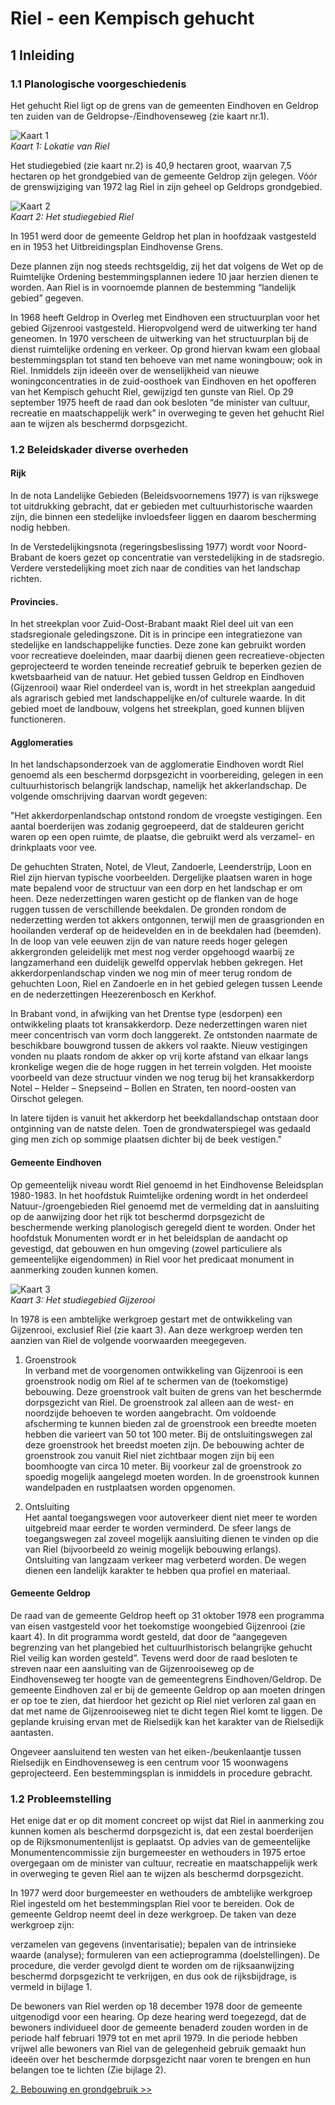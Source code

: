 # Riel - een Kempisch gehucht

## 1 Inleiding
### 1.1 Planologische voorgeschiedenis

Het gehucht Riel ligt op de grens van de gemeenten Eindhoven en Geldrop ten zuiden van de Geldropse-/Eindhovenseweg (zie kaart nr.1).

![Kaart 1](images/kaart1.jpg)  
*Kaart 1: Lokatie van Riel*

Het studiegebied (zie kaart nr.2) is 40,9 hectaren groot, waarvan 7,5 hectaren op het grondgebied van de gemeente Geldrop zijn gelegen. Vóór de grenswijziging van 1972 lag Riel in zijn geheel op Geldrops grondgebied.

![Kaart 2](images/kaart2.jpg)  
*Kaart 2: Het studiegebied Riel*

In 1951 werd door de gemeente Geldrop het plan in hoofdzaak vastgesteld en in 1953 het Uitbreidingsplan Eindhovense Grens.

Deze plannen zijn nog steeds rechtsgeldig, zij het dat volgens de Wet op de Ruimtelijke Ordening bestemmingsplannen iedere 10 jaar herzien dienen te worden. Aan Riel is in voornoemde plannen de bestemming “landelijk gebied” gegeven.

In 1968 heeft Geldrop in Overleg met Eindhoven een structuurplan voor het gebied Gijzenrooi vastgesteld. Hieropvolgend werd de uitwerking ter hand geneomen. In 1970 verscheen de uitwerking van het structuurplan bij de dienst ruimtelijke ordening en verkeer. Op grond hiervan kwam een globaal bestemmingsplan tot stand ten behoeve van met name woningbouw; ook in Riel. Inmiddels zijn ideeën over de wenselijkheid van nieuwe woningconcentraties in de zuid-oosthoek van Eindhoven en het opofferen van het Kempisch gehucht Riel, gewijzigd ten gunste van Riel. Op 29 september 1975 heeft de raad dan ook besloten “de minister van cultuur, recreatie en maatschappelijk werk” in overweging te geven het gehucht Riel aan te wijzen als beschermd dorpsgezicht.

### 1.2 Beleidskader diverse overheden

#### Rijk
In de nota Landelijke Gebieden (Beleidsvoornemens 1977) is van rijkswege tot uitdrukking gebracht, dat er gebieden met cultuurhistorische waarden zijn, die binnen een stedelijke invloedsfeer liggen en daarom bescherming nodig hebben.

In de Verstedelijkingsnota (regeringsbeslissing 1977) wordt voor Noord-Brabant de koers gezet op concentratie van verstedelijking in de stadsregio. Verdere verstedelijking moet zich naar de condities van het landschap richten.

#### Provincies.
In het streekplan voor Zuid-Oost-Brabant maakt Riel deel uit van een stadsregionale geledingszone. Dit is in principe een integratiezone van stedelijke en landschappelijke functies. Deze zone kan gebruikt worden voor recreatieve doeleinden, maar daarbij dienen geen recreatieve-objecten geprojecteerd te worden teneinde recreatief gebruik te beperken gezien de kwetsbaarheid van de natuur. Het gebied tussen Geldrop en Eindhoven (Gijzenrooi) waar Riel onderdeel van is, wordt in het streekplan aangeduid als agrarisch gebied met landschappelijke en/of culturele waarde. In dit gebied moet de landbouw, volgens het streekplan, goed kunnen blijven functioneren.

#### Agglomeraties
In het landschapsonderzoek van de agglomeratie Eindhoven wordt Riel genoemd als een beschermd dorpsgezicht in voorbereiding, gelegen in een cultuurhistorisch belangrijk landschap, namelijk het akkerlandschap. De volgende omschrijving daarvan wordt gegeven:

"Het akkerdorpenlandschap ontstond rondom de vroegste vestigingen. Een aantal boerderijen was zodanig gegroepeerd, dat de staldeuren gericht waren op een open ruimte, de plaatse, die gebruikt werd als verzamel- en drinkplaats voor vee.

De gehuchten Straten, Notel, de Vleut, Zandoerle, Leenderstrijp, Loon en Riel zijn hiervan typische voorbeelden. Dergelijke plaatsen waren in hoge mate bepalend voor de structuur van een dorp en het landschap er om heen. Deze nederzettingen waren gesticht op de flanken van de hoge ruggen tussen de verschillende beekdalen. De gronden rondom de nederzetting werden tot akkers ontgonnen, terwijl men de graasgrionden en hooilanden verderaf op de heidevelden en in de beekdalen had (beemden). In de loop van vele eeuwen zijn de van nature reeds hoger gelegen akkergronden geleidelijk met mest nog verder opgehoogd waarbij ze langzamerhand een duidelijk gewelfd oppervlak hebben gekregen. Het akkerdorpenlandschap vinden we nog min of meer terug rondom de gehuchten Loon, Riel en Zandoerle en in het gebied gelegen tussen Leende en de nederzettingen Heezerenbosch en Kerkhof.

In Brabant vond, in afwijking van het Drentse type (esdorpen) een ontwikkeling plaats tot kransakkerdorp. Deze nederzettingen waren niet meer concentrisch van vorm doch langgerekt. Ze ontstonden naarmate de beschikbare bouwgrond tussen de akkers vol raakte. Nieuw vestigingen vonden nu plaats rondom de akker op vrij korte afstand van elkaar langs kronkelige wegen die de hoge ruggen in het terrein volgden. Het mooiste voorbeeld van deze structuur vinden we nog terug bij het kransakkerdorp Notel – Helder – Snepseind – Bollen en Straten, ten noord-oosten van Oirschot gelegen.

In latere tijden is vanuit het akkerdorp het beekdallandschap ontstaan door ontginning van de natste delen. Toen de grondwaterspiegel was gedaald ging men zich op sommige plaatsen dichter bij de beek vestigen."

#### Gemeente Eindhoven
Op gemeentelijk niveau wordt Riel genoemd in het Eindhovense Beleidsplan 1980-1983. In het hoofdstuk Ruimtelijke ordening wordt in het onderdeel Natuur-/groengebieden Riel genoemd met de vermelding dat in aansluiting op de aanwijzing door het rijk tot beschermd dorpsgezicht de beschermende werking planologisch geregeld dient te worden. Onder het hoofdstuk Monumenten wordt er in het beleidsplan de aandacht op gevestigd, dat gebouwen en hun omgeving (zowel particuliere als gemeentelijke eigendommen) in Riel voor het predicaat monument in aanmerking zouden kunnen komen.

![Kaart 3](images/kaart3.jpg)  
*Kaart 3: Het studiegebied Gijzerooi*

In 1978 is een ambtelijke werkgroep gestart met de ontwikkeling van Gijzenrooi, exclusief Riel (zie kaart 3). Aan deze werkgroep werden ten aanzien van Riel de volgende voorwaarden meegegeven.

1. Groenstrook  
In verband met de voorgenomen ontwikkeling van Gijzenrooi is een groenstrook nodig om Riel af te schermen van de (toekomstige) bebouwing. Deze groenstrook valt buiten de grens van het beschermde dorpsgezicht van Riel. De groenstrook zal alleen aan de west- en noordzijde behoeven te worden aangebracht.
Om voldoende afscherming te kunnen bieden zal de groenstrook een breedte moeten hebben die varieert van 50 tot 100 meter. Bij de ontsluitingswegen zal deze groenstrook het breedst moeten zijn. De bebouwing achter de groenstrook zou vanuit Riel niet zichtbaar mogen zijn bij een boomhoogte van circa 10 meter.
Bij voorkeur zal de groenstrook zo spoedig mogelijk aangelegd moeten worden.
In de groenstrook kunnen wandelpaden en rustplaatsen worden opgenomen.

2. Ontsluiting  
Het aantal toegangswegen voor autoverkeer dient niet meer te worden uitgebreid maar eerder te worden verminderd.
De sfeer langs de toegangswegen zal zoveel mogelijk aansluiting dienen te vinden op die van Riel (bijvoorbeeld zo weinig mogelijk bebouwing erlangs).
Ontsluiting van langzaam verkeer mag verbeterd worden.
De wegen dienen een landelijk karakter te hebben qua profiel en materiaal.

#### Gemeente Geldrop
De raad van de gemeente Geldrop heeft op 31 oktober 1978 een programma van eisen vastgesteld voor het toekomstige woongebied Gijzenrooi (zie kaart 4). In dit programma wordt gesteld, dat door de “aangegeven begrenzing van het plangebied het cultuurlhistorisch belangrijke gehucht Riel veilig kan worden gesteld”. Tevens werd door de raad besloten te streven naar een aansluiting van de Gijzenrooiseweg op de Eindhovenseweg ter hoogte van de gemeentegrens Eindhoven/Geldrop. De gemeente Eindhoven zal er bij de gemeente Geldrop op aan moeten dringen er op toe te zien, dat hierdoor het gezicht op Riel niet verloren zal gaan en dat met name de Gijzenrooiseweg niet te dicht tegen Riel komt te liggen. De geplande kruising ervan met de Rielsedijk kan het karakter van de Rielsedijk aantasten.

Ongeveer aansluitend ten westen van het eiken-/beukenlaantje tussen Rielsedijk en Eindhovenseweg is een centrum voor 15 woonwagens geprojecteerd. Een bestemmingsplan is inmiddels in procedure gebracht.

### 1.2 Probleemstelling
Het enige dat er op dit moment concreet op wijst dat Riel in aanmerking zou kunnen komen als beschermd dorpsgezicht is, dat een zestal boerderijen op de Rijksmonumentenlijst is geplaatst. Op advies van de gemeentelijke Monumentencommissie zijn burgemeester en wethouders in 1975 ertoe overgegaan om de minister van cultuur, recreatie en maatschappelijk werk in overweging te geven Riel aan te wijzen als beschermd dorpsgezicht.

In 1977 werd door burgemeester en wethouders de ambtelijke werkgroep Riel ingesteld om het bestemmingsplan Riel voor te bereiden. Ook de gemeente Geldrop neemt deel in deze werkgroep. De taken van deze werkgroep zijn:

verzamelen van gegevens (inventarisatie);
bepalen van de intrinsieke waarde (analyse);
formuleren van een actieprogramma (doelstellingen).
De procedure, die verder gevolgd dient te worden om de rijksaanwijzing beschermd dorpsgezicht te verkrijgen, en dus ook de rijksbijdrage, is vermeld in bijlage 1.

De bewoners van Riel werden op 18 december 1978 door de gemeente uitgenodigd voor een hearing. Op deze hearing werd toegezegd, dat de bewoners individueel door de gemeente benaderd zouden worden in de periode half februari 1979 tot en met april 1979. In die periode hebben vrijwel alle bewoners van Riel van de gelegenheid gebruik gemaakt hun ideeën over het beschermde dorpsgezicht naar voren te brengen en hun belangen toe te lichten (Zie bijlage 2).

[2. Bebouwing en grondgebruik >>](2.bebouwing)

